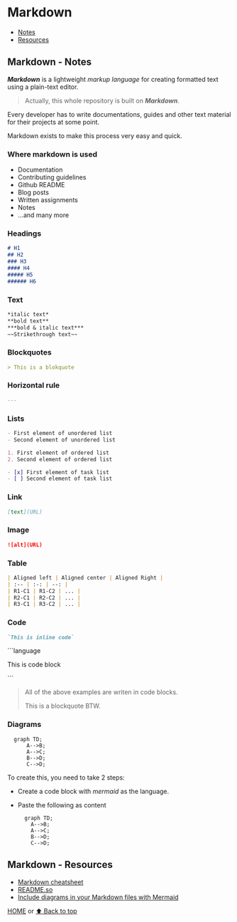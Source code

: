 # Markdown

- [Notes](#markdown---notes)
- [Resources](#markdown---resources)

## Markdown - Notes

***Markdown*** is a lightweight *markup language* for creating formatted text using a plain-text editor.

> Actually, this whole repository is built on ***Markdown***.

Every developer has to write documentations, guides and other text material for their projects at some point.

Markdown exists to make this process very easy and quick.

### Where markdown is used

- Documentation
- Contributing guidelines
- Github README
- Blog posts
- Written assignments
- Notes
- ...and many more

### Headings

```markdown
# H1
## H2
### H3
#### H4
##### H5
###### H6
```

### Text

```markdown
*italic text*
**bold text**
***bold & italic text***
~~Strikethrough text~~
```

### Blockquotes

```markdown
> This is a blokquote
```

### Horizontal rule

```markdown
---
```

### Lists

```markdown
- First element of unordered list
- Second element of unordered list

1. First element of ordered list
2. Second element of ordered list

- [x] First element of task list
- [ ] Second element of task list
```

### Link

```markdown
[text](URL)
```

### Image

```markdown
![alt](URL)
```

### Table

```markdown
| Aligned left | Aligned center | Aligned Right |
| :-- | :-: | --: |
| R1-C1 | R1-C2 | ... |
| R2-C1 | R2-C2 | ... |
| R3-C1 | R3-C2 | ... |
```

### Code

```markdown
`This is inline code`
```

\`\`\`language

This is code block

\`\`\`

> All of the above examples are writen in code blocks.
>
> This is a blockquote BTW.

### Diagrams

```mermaid
  graph TD;
      A-->B;
      A-->C;
      B-->D;
      C-->D;
```

To create this, you need to take 2 steps:

- Create a code block with *mermaid* as the language.
- Paste the following as content

  ```text
    graph TD;
      A-->B;
      A-->C;
      B-->D;
      C-->D;
  ```

## Markdown - Resources

- [Markdown cheatsheet](https://www.markdownguide.org/cheat-sheet/)
- [README.so](https://readme.so/editor)
- [Include diagrams in your Markdown files with Mermaid](https://github.blog/2022-02-14-include-diagrams-markdown-files-mermaid/)

[HOME](https://github.com/Stratis-Dermanoutsos/Full-Stack-Notes#full-stack-notes) or [⬆ Back to top](#markdown)
